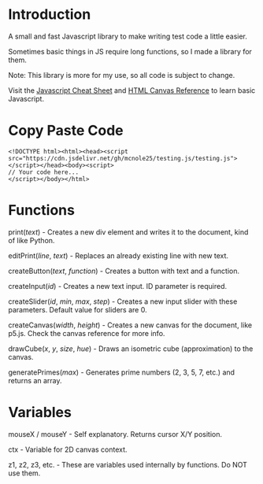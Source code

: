 # Introduction

A small and fast Javascript library to make writing test code a little easier.

Sometimes basic things in JS require long functions, so I made a library for them.

Note: This library is more for my use, so all code is subject to change.

Visit the [Javascript Cheat Sheet](https://htmlcheatsheet.com/js) and [HTML Canvas Reference](https://www.w3schools.com/tags/ref_canvas.asp) to learn basic Javascript.

# Copy Paste Code

```
<!DOCTYPE html><html><head><script src="https://cdn.jsdelivr.net/gh/mcnole25/testing.js/testing.js"></script></head><body><script>
// Your code here...
</script></body></html>
```

# Functions

print(*text*) - Creates a new div element and writes it to the document, kind of like Python.

editPrint(*line*, *text*) - Replaces an already existing line with new text.

createButton(*text*, *function*) - Creates a button with text and a function.

createInput(*id*) - Creates a new text input. ID parameter is required.

createSlider(*id*, *min*, *max*, *step*) - Creates a new input slider with these parameters. Default value for sliders are 0.

createCanvas(*width*, *height*) - Creates a new canvas for the document, like p5.js. Check the canvas reference for more info.

drawCube(*x*, *y*, *size*, *hue*) - Draws an isometric cube (approximation) to the canvas.

generatePrimes(*max*) - Generates prime numbers (2, 3, 5, 7, etc.) and returns an array.

# Variables

mouseX / mouseY - Self explanatory. Returns cursor X/Y position.

ctx - Variable for 2D canvas context.

z1, z2, z3, etc. - These are variables used internally by functions. Do NOT use them.
